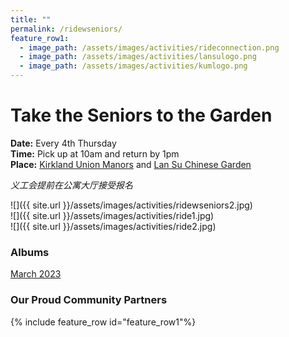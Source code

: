 ```yaml
---
title: ""
permalink: /ridewseniors/
feature_row1:
  - image_path: /assets/images/activities/rideconnection.png
  - image_path: /assets/images/activities/lansulogo.png
  - image_path: /assets/images/activities/kumlogo.png
---
```


# Take the Seniors to the Garden

**Date:** Every 4th Thursday  
**Time:** Pick up at 10am and return by 1pm  
**Place:** [Kirkland Union Manors](https://theunionmanors.org/kirkland-union-manors/) and [Lan Su Chinese Garden](https://lansugarden.org/)  

*义工会提前在公寓大厅接受报名*

![]({{ site.url }}/assets/images/activities/ridewseniors2.jpg)
<br>
![]({{ site.url }}/assets/images/activities/ride1.jpg)
<br>
![]({{ site.url }}/assets/images/activities/ride2.jpg)

### Albums

[March 2023](https://pdxchinese.org/ride_with_seniors_mar_2023/)

### Our Proud Community Partners

{% include feature_row id="feature_row1"%}
